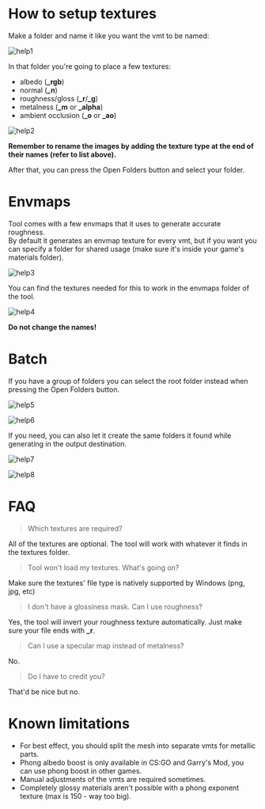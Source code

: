 # How to setup textures

Make a folder and name it like you want the vmt to be named:

![help1](https://cdn.discordapp.com/attachments/1137688979743981648/1137699742458056754/image.png)

In that folder you're going to place a few textures:

- albedo (**_rgb**)
- normal (**_n**)
- roughness/gloss (**_r**/**_g**)
- metalness (**_m** or **_alpha**)
- ambient occlusion (**_o** or **_ao**)

![help2](https://cdn.discordapp.com/attachments/1137688979743981648/1137690447884603482/image.png)

**Remember to rename the images by adding the texture type at the end of their names (refer to list above).**

After that, you can press the Open Folders button and select your folder.


# Envmaps

Tool comes with a few envmaps that it uses to generate accurate roughness.  
By default it generates an envmap texture for every vmt, but if you want you can specify a folder for shared usage (make sure it's inside your game's materials folder).

![help3](https://cdn.discordapp.com/attachments/1137688979743981648/1137695819244511252/image.png)

You can find the textures needed for this to work in the envmaps folder of the tool.

![help4](https://cdn.discordapp.com/attachments/1137688979743981648/1137695457137664110/image.png)

**Do not change the names!**


# Batch

If you have a group of folders you can select the root folder instead when pressing the Open Folders button.

![help5](https://cdn.discordapp.com/attachments/1137688979743981648/1137700302947102720/image.png)

![help6](https://cdn.discordapp.com/attachments/1137688979743981648/1137700568886947970/image.png)

If you need, you can also let it create the same folders it found while generating in the output destination.

![help7](https://cdn.discordapp.com/attachments/1137688979743981648/1137701639189434368/image.png)

![help8](https://cdn.discordapp.com/attachments/1137688979743981648/1137702458978742312/image.png)


# FAQ

> Which textures are required?

All of the textures are optional. The tool will work with whatever it finds in the textures folder.


> Tool won't load my textures. What's going on?

Make sure the textures' file type is natively supported by Windows (png, jpg, etc)


> I don't have a glossiness mask. Can I use roughness?

Yes, the tool will invert your roughness texture automatically. Just make sure your file ends with **_r**.


> Can I use a specular map instead of metalness?

No.


> Do I have to credit you?

That'd be nice but no.

# Known limitations

- For best effect, you should split the mesh into separate vmts for metallic parts.  
- Phong albedo boost is only available in CS:GO and Garry's Mod, you can use phong boost in other games.  
- Manual adjustments of the vmts are required sometimes.
- Completely glossy materials aren't possible with a phong exponent texture (max is 150 - way too big).
